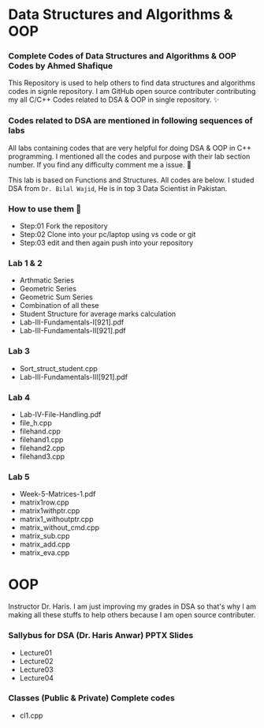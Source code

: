 # Data Structures and Algorithms & OOP

### Complete Codes of Data Structures and Algorithms & OOP Codes by Ahmed Shafique

This Repository is used to help others to find data structures and algorithms codes in signle repository. I am GitHub open source contributer contributing my all C/C++ Codes related to DSA & OOP in single repository. ✨

### Codes related to DSA are mentioned in following sequences of labs
All labs containing codes that are very helpful for doing DSA & OOP in C++ programming. I mentioned all the codes and purpose with their lab section number. If you find any difficulty comment me a issue. 👏


This lab is based on Functions and Structures. All codes are below. I studed DSA from `Dr. Bilal Wajid`, He is in top 3 Data Scientist in Pakistan.

### How to use them 🤔
* Step:01 Fork the repository 
* Step:02 Clone into your pc/laptop using vs code or git
* Step:03 edit and then again push into your repository

### Lab 1 & 2
* Arthmatic Series
* Geometric Series
* Geometric Sum Series
* Combination of all these
* Student Structure for average marks calculation
* Lab-III-Fundamentals-I[921].pdf
* Lab-III-Fundamentals-II[921].pdf

### Lab 3 
* Sort_struct_student.cpp
* Lab-III-Fundamentals-III[921].pdf

### Lab 4
* Lab-IV-File-Handling.pdf
* file_h.cpp
* filehand.cpp
* filehand1.cpp
* filehand2.cpp
* filehand3.cpp

### Lab 5
* Week-5-Matrices-1.pdf
* matrix1row.cpp
* matrix1withptr.cpp
* matrix1_withoutptr.cpp
* matrix_without_cmd.cpp
* matrix_sub.cpp
* matrix_add.cpp
* matrix_eva.cpp


# OOP
Instructor Dr. Haris. I am just improving my grades in DSA so that's why I am making all these stuffs to help others because I am open source contributer. 

### Sallybus for DSA (Dr. Haris Anwar) PPTX Slides
- Lecture01
- Lecture02
- Lecture03
- Lecture04

### Classes (Public & Private) Complete codes
* cl1.cpp


